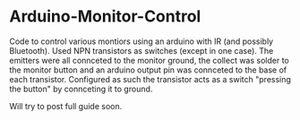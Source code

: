 # Arduino-Monitor-Control
  Code to control various montiors using an arduino with IR (and possibly Bluetooth). Used NPN transistors as switches (except in one case). The emitters were all connceted to the monitor ground, the collect was solder to the monitor button and an arduino output pin was connceted to the base of each transistor. Configured as such the transistor acts as a switch "pressing the button" by connceting it to ground.

Will try to post full guide soon.

